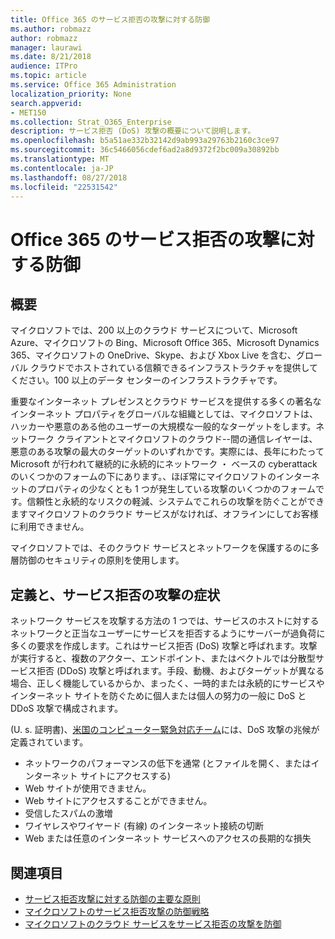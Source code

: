 ```yaml
---
title: Office 365 のサービス拒否の攻撃に対する防御
ms.author: robmazz
author: robmazz
manager: laurawi
ms.date: 8/21/2018
audience: ITPro
ms.topic: article
ms.service: Office 365 Administration
localization_priority: None
search.appverid:
- MET150
ms.collection: Strat_O365_Enterprise
description: サービス拒否 (DoS) 攻撃の概要について説明します。
ms.openlocfilehash: b5a51ae332b32142d9ab993a29763b2160c3ce97
ms.sourcegitcommit: 36c5466056cdef6ad2a8d9372f2bc009a30892bb
ms.translationtype: MT
ms.contentlocale: ja-JP
ms.lasthandoff: 08/27/2018
ms.locfileid: "22531542"
---
```

# <a name="defending-against-denial-of-service-attacks-in-office-365"></a>Office 365 のサービス拒否の攻撃に対する防御

## <a name="introduction"></a>概要
マイクロソフトでは、200 以上のクラウド サービスについて、Microsoft Azure、マイクロソフトの Bing、Microsoft Office 365、Microsoft Dynamics 365、マイクロソフトの OneDrive、Skype、および Xbox Live を含む、グローバル クラウドでホストされている信頼できるインフラストラクチャを提供してください。100 以上のデータ センターのインフラストラクチャです。

重要なインターネット プレゼンスとクラウド サービスを提供する多くの著名なインターネット プロパティをグローバルな組織としては、マイクロソフトは、ハッカーや悪意のある他のユーザーの大規模な一般的なターゲットをします。ネットワーク クライアントとマイクロソフトのクラウド--間の通信レイヤーは、悪意のある攻撃の最大のターゲットのいずれかです。実際には、長年にわたって Microsoft が行われて継続的に永続的にネットワーク ・ ベースの cyberattack のいくつかのフォームの下にあります。、ほぼ常にマイクロソフトのインターネットのプロパティの少なくとも 1 つが発生している攻撃のいくつかのフォームです。信頼性と永続的なリスクの軽減、システムでこれらの攻撃を防ぐことができますマイクロソフトのクラウド サービスがなければ、オフラインにしてお客様に利用できません。

マイクロソフトでは、そのクラウド サービスとネットワークを保護するのに多層防御のセキュリティの原則を使用します。 

## <a name="definition-and-symptoms-of-denial-of-service-attacks"></a>定義と、サービス拒否の攻撃の症状
ネットワーク サービスを攻撃する方法の 1 つでは、サービスのホストに対するネットワークと正当なユーザーにサービスを拒否するようにサーバーが過負荷に多くの要求を作成します。これはサービス拒否 (DoS) 攻撃と呼ばれます。攻撃が実行すると、複数のアクター、エンドポイント、またはベクトルでは分散型サービス拒否 (DDoS) 攻撃と呼ばれます。手段、動機、およびターゲットが異なる場合、正しく機能しているからか、まったく、一時的または永続的にサービスやインターネット サイトを防ぐために個人または個人の努力の一般に DoS と DDoS 攻撃で構成されます。

(U. s. 証明書)、[米国のコンピューター緊急対応チーム](https://www.us-cert.gov/)には、DoS 攻撃の兆候が定義されています。
- ネットワークのパフォーマンスの低下を通常 (とファイルを開く、またはインターネット サイトにアクセスする)
- Web サイトが使用できません。
- Web サイトにアクセスすることができません。
- 受信したスパムの激増
- ワイヤレスやワイヤード (有線) のインターネット接続の切断
- Web または任意のインターネット サービスへのアクセスの長期的な損失

## <a name="related-topics"></a>関連項目
- [サービス拒否攻撃に対する防御の主要な原則](office-365-core-principles-of-defense-against-dos-attacks.md)
- [マイクロソフトのサービス拒否攻撃の防御戦略](office-365-microsoft-dos-defense-strategy.md)
- [マイクロソフトのクラウド サービスをサービス拒否の攻撃を防御](office-365-defending-cloud-services-against-dos-attacks.md)
